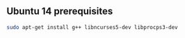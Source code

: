 Ubuntu 14 prerequisites
-----------------------
```sh
sudo apt-get install g++ libncurses5-dev libprocps3-dev
```
